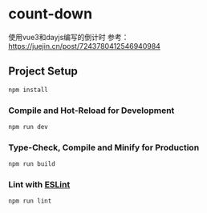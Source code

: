 # count-down
使用vue3和dayjs编写的倒计时
参考：https://juejin.cn/post/7243780412546940984

## Project Setup

```sh
npm install
```

### Compile and Hot-Reload for Development

```sh
npm run dev
```

### Type-Check, Compile and Minify for Production

```sh
npm run build
```

### Lint with [ESLint](https://eslint.org/)

```sh
npm run lint
```
